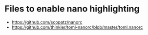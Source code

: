 # Files to enable nano highlighting

- https://github.com/scopatz/nanorc
- https://github.com/thinkier/toml-nanorc/blob/master/toml.nanorc

